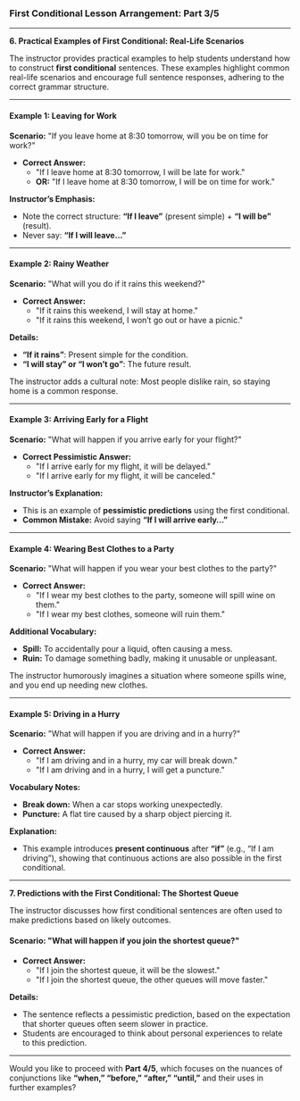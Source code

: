 ### First Conditional Lesson Arrangement: Part 3/5

---

**6. Practical Examples of First Conditional: Real-Life Scenarios**

The instructor provides practical examples to help students understand how to construct **first conditional** sentences. These examples highlight common real-life scenarios and encourage full sentence responses, adhering to the correct grammar structure.

---

#### **Example 1: Leaving for Work**

**Scenario:** "If you leave home at 8:30 tomorrow, will you be on time for work?"

- **Correct Answer:**
    - "If I leave home at 8:30 tomorrow, I will be late for work."
    - **OR:** "If I leave home at 8:30 tomorrow, I will be on time for work."

**Instructor’s Emphasis:**

- Note the correct structure: **“If I leave”** (present simple) + **“I will be”** (result).
- Never say: **“If I will leave…”**

---

#### **Example 2: Rainy Weather**

**Scenario:** "What will you do if it rains this weekend?"

- **Correct Answer:**
    - "If it rains this weekend, I will stay at home."
    - "If it rains this weekend, I won’t go out or have a picnic."

**Details:**

- **“If it rains”**: Present simple for the condition.
- **“I will stay” or “I won’t go”**: The future result.

The instructor adds a cultural note: Most people dislike rain, so staying home is a common response.

---

#### **Example 3: Arriving Early for a Flight**

**Scenario:** "What will happen if you arrive early for your flight?"

- **Correct Pessimistic Answer:**
    - "If I arrive early for my flight, it will be delayed."
    - "If I arrive early for my flight, it will be canceled."

**Instructor’s Explanation:**

- This is an example of **pessimistic predictions** using the first conditional.
- **Common Mistake:** Avoid saying **“If I will arrive early…”**

---

#### **Example 4: Wearing Best Clothes to a Party**

**Scenario:** "What will happen if you wear your best clothes to the party?"

- **Correct Answer:**
    - "If I wear my best clothes to the party, someone will spill wine on them."
    - "If I wear my best clothes, someone will ruin them."

**Additional Vocabulary:**

- **Spill:** To accidentally pour a liquid, often causing a mess.
- **Ruin:** To damage something badly, making it unusable or unpleasant.

The instructor humorously imagines a situation where someone spills wine, and you end up needing new clothes.

---

#### **Example 5: Driving in a Hurry**

**Scenario:** "What will happen if you are driving and in a hurry?"

- **Correct Answer:**
    - "If I am driving and in a hurry, my car will break down."
    - "If I am driving and in a hurry, I will get a puncture."

**Vocabulary Notes:**

- **Break down:** When a car stops working unexpectedly.
- **Puncture:** A flat tire caused by a sharp object piercing it.

**Explanation:**

- This example introduces **present continuous** after **“if”** (e.g., “If I am driving”), showing that continuous actions are also possible in the first conditional.

---

**7. Predictions with the First Conditional: The Shortest Queue**

The instructor discusses how first conditional sentences are often used to make predictions based on likely outcomes.

#### **Scenario:** "What will happen if you join the shortest queue?"

- **Correct Answer:**
    - "If I join the shortest queue, it will be the slowest."
    - "If I join the shortest queue, the other queues will move faster."

**Details:**

- The sentence reflects a pessimistic prediction, based on the expectation that shorter queues often seem slower in practice.
- Students are encouraged to think about personal experiences to relate to this prediction.

---

Would you like to proceed with **Part 4/5**, which focuses on the nuances of conjunctions like **“when,” “before,” “after,” “until,”** and their uses in further examples?